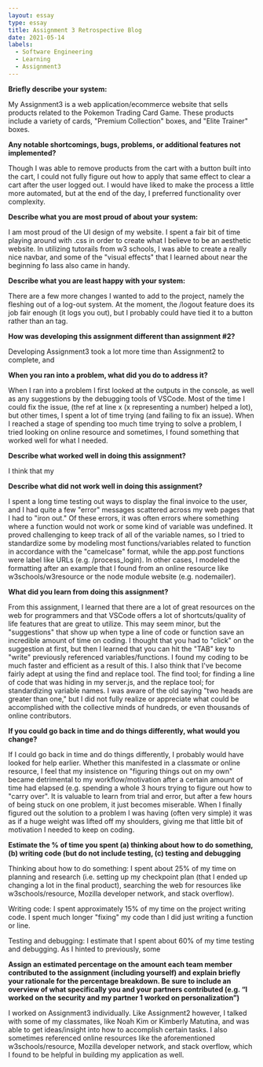 ```yaml
---
layout: essay
type: essay
title: Assignment 3 Retrospective Blog
date: 2021-05-14
labels:
  - Software Engineering
  - Learning
  - Assignment3
---
```

**Briefly describe your system:**

My Assignment3 is a web application/ecommerce website that sells products related to the Pokemon Trading Card Game. These products include a variety of cards, "Premium Collection" boxes, and "Elite Trainer" boxes.


**Any notable shortcomings, bugs, problems, or additional features not implemented?**

Though I was able to remove products from the cart with a button built into the cart, I could not fully figure out how to apply that same effect to clear a cart after the user logged out. I would have liked to make the process a little more automated, but at the end of the day, I preferred functionality over complexity.


**Describe what you are most proud of about your system:**

I am most proud of the UI design of my website. I spent a fair bit of time playing around with .css in order to create what I believe to be an aesthetic website. In utilizing tutorails from w3 schools, I was able to create a really nice navbar, and some of the "visual effects" that I learned about near the beginning fo lass also came in handy.


**Describe what you are least happy with your system:**

There are a few more changes I wanted to add to the project, namely the fleshing out of a log-out system. At the moment, the /logout feature does its job fair enough (it logs you out), but I probably could have tied it to a button rather than an <a> tag.


**How was developing this assignment different than assignment #2?**

Developing Assignment3 took a lot more time than Assignment2 to complete, and


**When you ran into a problem, what did you do to address it?**

When I ran into a problem I first looked at the outputs in the console, as well as any suggestions by the debugging tools of VSCode. Most of the time I could fix the issue, (the ref at line x (x representing a number) helped a lot), but other times, I spent a lot of time trying (and failing to fix an issue). When I reached a stage of spending too much time trying to solve a problem, I tried looking on online resource and sometimes, I found something that worked well for what I needed.

**Describe what worked well in doing this assignment?**

I think that my 

**Describe what did not work well in doing this assignment?**

I spent a long time testing out ways to display the final invoice to the user, and I had quite a few "error" messages scattered across my web pages that I had to "iron out." Of these errors, it was often errors where something where a function would not work or some kind of variable was undefined. It proved challenging to keep track of all of the variable names, so I tried to standardize some by modeling most functions/variables related to function in accordance with the "camelcase" format, while the app.post functions were label like URLs (e.g. /process_login). In other cases, I modeled the formatting after an example that I found from an online resource like w3schools/w3resource or the node module website (e.g. nodemailer).


**What did you learn from doing this assignment?**

From this assignment, I learned that there are a lot of great resources on the web for programmers and that VSCode offers a lot of shortcuts/quality of life features that are great to utilize. This may seem minor, but the "suggestions" that show up when type a line of code or function save an incredible amount of time on coding. I thought that you had to "click" on the suggestion at first, but then I learned that you can hit the "TAB" key to "write" previously referenced variables/functions. I found my coding to be much faster and efficient as a result of this. I also think that I've become fairly adept at using the find and replace tool. The find tool; for finding a line of code that was hiding in my server.js, and the replace tool; for standardizing variable names. I was aware of the old saying "two heads are greater than one," but I did not fully realize or appreciate what could be accomplished with the collective minds of hundreds, or even thousands of online contributors.


**If you could go back in time and do things differently, what would you change?**

If I could go back in time and do things differently, I probably would have looked for help earlier. Whether this manifested in a classmate or online resource, I feel that my insistence on "figuring things out on my own" became detrimental to my workflow/motivation after a certain amount of time had elapsed (e.g. spending a whole 3 hours trying to figure out how to "carry over". It is valuable to learn from trial and error, but after a few hours of being stuck on one problem, it just becomes miserable. When I finally figured out the solution to a problem I was having (often very simple) it was as if a huge weight was lifted off my shoulders, giving me that little bit of motivation I needed to keep on coding.


**Estimate the % of time you spent (a) thinking about how to do something, (b) writing code (but do not include testing, (c) testing and debugging**

Thinking about how to do something: I spent about 25% of my time on planning and research (i.e. setting up my checkpoint plan (that I ended up changing a lot in the final product), searching the web for resources like w3schools/resource, Mozilla developer network, and stack overflow).

Writing code: I spent approximately 15% of my time on the project writing code. I spent much longer "fixing" my code than I did just writing a function or line.

Testing and debugging: I estimate that I spent about 60% of my time testing and debugging. As I hinted to previously, some


**Assign an estimated percentage on the amount each team member contributed to the assignment (including yourself) and explain briefly your rationale for the percentage breakdown. Be sure to include an overview of what specifically you and your partners contributed (e.g. “I worked on the security and my partner 1 worked on personalization”)**

I worked on Assignment3 individually. Like Assignment2 however, I talked with some of my classmates, like Noah Kim or Kimberly Matutina, and was able to get ideas/insight into how to accomplish certain tasks. I also sometimes referenced online resources like the aforementioned w3schools/resource, Mozilla developer network, and stack overflow, which I found to be helpful in building my application as well.

